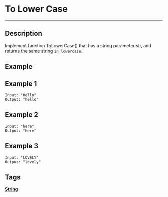 # To Lower Case
-----
## Description
Implement function ToLowerCase() that has a string parameter str, and returns the same string ```in lowercase```.

## Example
## Example 1
```
Input: "Hello"
Output: "hello"
```

## Example 2
```
Input: "here"
Output: "here"
```

## Example 3
```
Input: "LOVELY"
Output: "lovely"
```

## Tags
**[String](https://leetcode.com/tag/string)**

